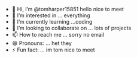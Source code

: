 - 👋 Hi, I’m @tomharper15851 hello nice to meet
- 👀 I’m interested in ... everything  
- 🌱 I’m currently learning ...coding
- 💞️ I’m looking to collaborate on ... lots of projects
- 📫 How to reach me ... sorry no email
- 😄 Pronouns: ... het they
- ⚡ Fun fact: ... im tom nice to meet

<!---
tomharper15851/tomharper15851 is a ✨ special ✨ repository because its `README.md` (this file) appears on your GitHub profile.
You can click the Preview link to take a look at your changes.
--->
